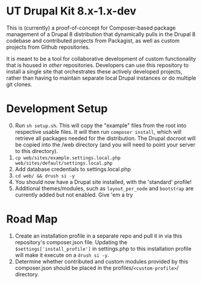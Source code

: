 # UT Drupal Kit 8.x-1.x-dev
This is (currently) a proof-of-concept for Composer-based package management of
a Drupal 8 distribution that dynamically pulls in the Drupal 8 codebase and
contributed projects from Packagist, as well as custom projects from Github
repositories.

It is meant to be a tool for collaborative development of custom functionality
that is housed in *other* repositories. Developers can use this repository to
install a single site that orchestrates these actively developed projects,
rather than having to maintain separate local Drupal instances or do multiple
git clones.

# Development Setup
0. Run `sh setup.sh`. This will copy the "example" files from the root into
respective usable files. It will then run `composer install`, which will
retrieve all packages needed for the distribution. The Drupal docroot will be
copied into the /web directory (and you will need to point your server to
this directory).
2. `cp web/sites/example.settings.local.php web/sites/default/settings.local.php`
3. Add database credentials to settings.local.php
4. `cd web/ && drush si -y`
5. You should now have a Drupal site installed, with the 'standard' profile!
6. Additional themes/modules, such as `layout_per_node` and `bootstrap` are
currently added but not enabled. Give 'em a try

# Road Map
1. Create an installation profile in a separate repo and pull it in via this
repository's composer.json file. Updating the `$settings['install_profile']` in
settings.php to this installation profile will make it execute on a
`drush si -y`.
2. Determine whether contributed and custom modules provided by this
composer.json should be placed in the profiles/`<custom-profile>`/ directory.
